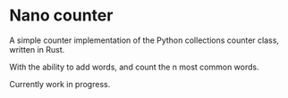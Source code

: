 # Nano counter 
A simple counter implementation of the Python collections counter class, written in Rust.

With the ability to add words, and count the n most common words.

Currently work in progress.